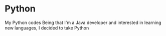 # Python
My Python codes
Being that I'm a Java developer and interested in learning new languages, I decided to take Python 
